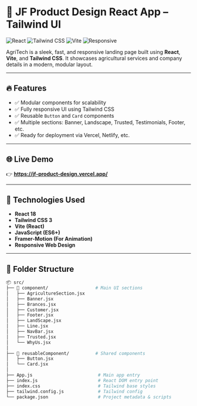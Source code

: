 # 🌾 JF Product Design React App – Tailwind UI

![React](https://img.shields.io/badge/React-18.x-61DAFB?style=for-the-badge&logo=react)
![Tailwind CSS](https://img.shields.io/badge/TailwindCSS-3.x-blue?style=for-the-badge&logo=tailwind-css)
![Vite](https://img.shields.io/badge/Vite-Fast%20Build-646CFF?style=for-the-badge&logo=vite)
![Responsive](https://img.shields.io/badge/Responsive-Design-34D399?style=for-the-badge&logo=css3)

AgriTech is a sleek, fast, and responsive landing page built using **React**, **Vite**, and **Tailwind CSS**. It showcases agricultural services and company details in a modern, modular layout.

---

## 🔥 Features

- ✅ Modular components for scalability
- ✅ Fully responsive UI using Tailwind CSS
- ✅ Reusable `Button` and `Card` components
- ✅ Multiple sections: Banner, Landscape, Trusted, Testimonials, Footer, etc.
- ✅ Ready for deployment via Vercel, Netlify, etc.

---

## 🌐 Live Demo

👉 **https://jf-product-design.vercel.app/**

---

## 🧾 Technologies Used

- **React 18**
- **Tailwind CSS 3**
- **Vite (React)**
- **JavaScript (ES6+)**
- **Framer-Motion (For Animation)**
- **Responsive Web Design**

---

## 📁 Folder Structure

```bash
📦 src/
├── 📁 component/                  # Main UI sections
│   ├── AgricultureSection.jsx
│   ├── Banner.jsx
│   ├── Brances.jsx
│   ├── Customer.jsx
│   ├── Footer.jsx
│   ├── LandScape.jsx
│   ├── Line.jsx
│   ├── NavBar.jsx
│   ├── Trusted.jsx
│   └── WhyUs.jsx
│
├── 📁 reusableComponent/          # Shared components
│   ├── Button.jsx
│   └── Card.jsx
│
├── App.js                         # Main app entry
├── index.js                       # React DOM entry point
├── index.css                      # Tailwind base styles
├── tailwind.config.js             # Tailwind config
└── package.json                   # Project metadata & scripts
